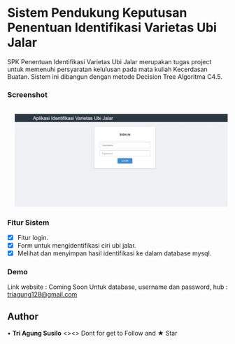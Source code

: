 # Sistem Pendukung Keputusan Penentuan Identifikasi Varietas Ubi Jalar

SPK Penentuan Identifikasi Varietas Ubi Jalar merupakan tugas project untuk memenuhi persyaratan kelulusan pada mata kuliah Kecerdasan Buatan. Sistem ini dibangun dengan metode Decision Tree Algoritma C4.5.

### Screenshot
<pre>
  <img src="screenshot/1.png">  <img src="screenshot/2.png">  <img src="screenshot/3.png">   <img src="screenshot/4.png">
</pre>

### Fitur Sistem
* [x] Fitur login.
* [x] Form untuk mengidentifikasi ciri ubi jalar.
* [x] Melihat dan menyimpan hasil identifikasi ke dalam database mysql.

### Demo
Link website : Coming Soon
Untuk database, username dan password, hub : triagung128@gmail.com

## Author
•	**Tri Agung Susilo** <><> 
Dont for get to Follow and ★ Star

